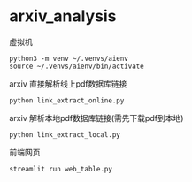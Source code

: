 # arxiv_analysis

虚拟机

```
python3 -m venv ~/.venvs/aienv
source ~/.venvs/aienv/bin/activate
```

arxiv 直接解析线上pdf数据库链接

`python link_extract_online.py`

arxiv 解析本地pdf数据库链接(需先下载pdf到本地)

`python link_extract_local.py`

前端网页

```
streamlit run web_table.py
```
